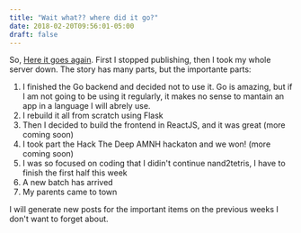 ```yaml
---
title: "Wait what?? where did it go?"
date: 2018-02-20T09:56:01-05:00
draft: false
---
```


So, [Here it goes again](https://www.youtube.com/watch?v=dTAAsCNK7RA). First I stopped publishing, then I took my whole server down. The story has many parts, but the importante parts:

1. I finished the Go backend and decided not to use it. Go is amazing, but if I am not going to be using it regularly, it makes no sense to mantain an app in a language I will abrely use. 
2. I rebuild it all from scratch using Flask
3. Then I decided to build the frontend in ReactJS, and it was great (more coming soon)
4. I took part the Hack The Deep AMNH hackaton and we won! (more coming soon)
5. I was so focused on coding that I didin't continue nand2tetris, I have to finish the first half this week
6. A new batch has arrived
7. My parents came to town

I will generate new posts for the important items on the previous weeks I don't want to forget about.


